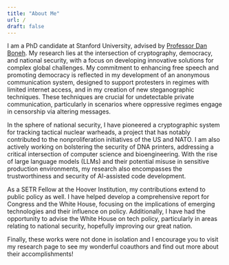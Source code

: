 ```yaml
---
title: "About Me"
url: /
draft: false
---
```


I am a PhD candidate at Stanford University, advised by [Professor Dan Boneh](https://crypto.stanford.edu/~dabo/). My research lies at the intersection of cryptography, democracy, and national security, with a focus on developing innovative solutions for complex global challenges. My commitment to enhancing free speech and promoting democracy is reflected in my development of an anonymous communication system, designed to support protesters in regimes with limited internet access, and in my creation of new steganographic techniques. These techniques are crucial for undetectable private communication, particularly in scenarios where oppressive regimes engage in censorship via altering messages.

In the sphere of national security, I have pioneered a cryptographic system for tracking tactical nuclear warheads, a project that has notably contributed to the nonproliferation initiatives of the US and NATO. I am also actively working on bolstering the security of DNA printers, addressing a critical intersection of computer science and bioengineering. With the rise of large language models (LLMs) and their potential misuse in sensitive production environments, my research also encompasses the trustworthiness and security of AI-assisted code development.

As a SETR Fellow at the Hoover Institution, my contributions extend to public policy as well. I have helped develop a comprehensive report for Congress and the White House, focusing on the implications of emerging technologies and their influence on policy. Additionally, I have had the opportunity to advise the White House on tech policy, particularly in areas relating to national security, hopefully improving our great nation.

Finally, these works were not done in isolation and I encourage you to visit my research page to see my wonderful coauthors and find out more about their accomplishments!